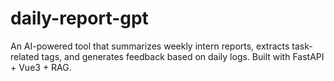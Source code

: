 # daily-report-gpt
An AI-powered tool that summarizes weekly intern reports, extracts task-related tags, and generates feedback based on daily logs. Built with FastAPI + Vue3 + RAG.
